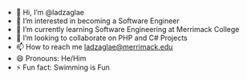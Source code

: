 - 👋 Hi, I’m @ladzaglae
- 👀 I’m interested in becoming a Software Engineer
- 🌱 I’m currently learning Software Engineering at Merrimack College
- 💞️ I’m looking to collaborate on PHP and C# Projects
- 📫 How to reach me ladzaglae@merrimack.edu
- 😄 Pronouns: He/Him
- ⚡ Fun fact: Swimming is Fun

<!---
ladzaglae/ladzaglae is a ✨ special ✨ repository because its `README.md` (this file) appears on your GitHub profile.
You can click the Preview link to take a look at your changes.
--->
